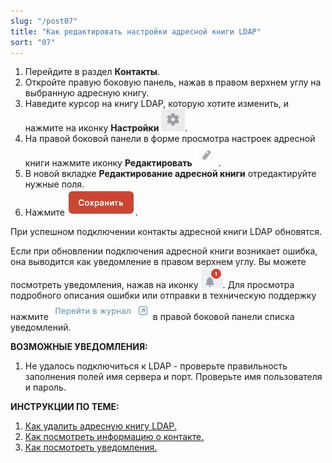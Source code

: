 ```yaml
---
slug: "/post07"
title: "Как редактировать настройки адресной книги LDAP"
sort: "07"
---
```


1. Перейдите в раздел **Контакты**.
2. Откройте правую боковую панель, нажав в правом верхнем углу на выбранную адресную книгу.
3. Наведите курсор на книгу LDAP, которую хотите изменить, и  нажмите на иконку **Настройки** ![settings-button.jpg](./images/settings-button.jpg "Настройки"). 
4. На правой боковой панели в форме просмотра настроек адресной книги нажмите иконку **Редактировать** ![edit-button.jpg](./images/edit-button.jpg "Редактировать").
5. В новой вкладке **Редактирование адресной книги** отредактируйте нужные поля. 
6. Нажмите ![save-button.jpg](./images/save-button.jpg "Сохранить").

При успешном подключении контакты адресной книги LDAP обновятся.  

Если при обновлении подключения адресной книги возникает ошибка, она выводится как уведомление в правом верхнем углу. Вы можете посмотреть уведомления, нажав на иконку ![notifications-button.jpg](./images/notifications-button.jpg "События"). Для просмотра подробного описания ошибки или отправки в техническую поддержку нажмите ![to-log-button.jpg](./images/to-log-button.jpg "Перейти в журнал") в правой боковой панели списка уведомлений.

**ВОЗМОЖНЫЕ УВЕДОМЛЕНИЯ:**  
1. Не удалось подключиться к LDAP - проверьте правильность заполнения полей имя сервера и порт. Проверьте имя пользователя и пароль.

 **ИНСТРУКЦИИ ПО ТЕМЕ:**  
1. [Как удалить адресную книгу LDAP.](https://docs.cryptoarm.ru/06-v3.2-Beta/006-contacts/delete-ldap)   
2. [Как посмотреть информацию о контакте.](https://docs.cryptoarm.ru/06-v3.2-Beta/006-contacts/view-contact)  
3. [Как посмотреть уведомления.](https://docs.cryptoarm.ru/06-v3.2-Beta/007-cryptoarm/notifications)  
